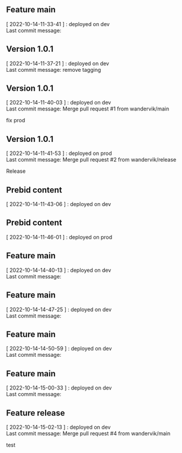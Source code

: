 
## Feature main
[ 2022-10-14-11-33-41 ] : deployed on dev <br />
Last commit message: 
## Version 1.0.1
[ 2022-10-14-11-37-21 ] : deployed on dev <br />
Last commit message: remove tagging
## Version 1.0.1
[ 2022-10-14-11-40-03 ] : deployed on dev <br />
Last commit message: Merge pull request #1 from wandervik/main

fix prod
## Version 1.0.1
[ 2022-10-14-11-41-53 ] : deployed on prod <br />
Last commit message: Merge pull request #2 from wandervik/release

Release
## Prebid content
[ 2022-10-14-11-43-06 ] : deployed on dev <br />
## Prebid content
[ 2022-10-14-11-46-01 ] : deployed on prod <br />
## Feature main
[ 2022-10-14-14-40-13 ] : deployed on dev <br />
Last commit message: 
## Feature main
[ 2022-10-14-14-47-25 ] : deployed on dev <br />
Last commit message: 
## Feature main
[ 2022-10-14-14-50-59 ] : deployed on dev <br />
Last commit message: 
## Feature main
[ 2022-10-14-15-00-33 ] : deployed on dev <br />
Last commit message: 
## Feature release
[ 2022-10-14-15-02-13 ] : deployed on dev <br />
Last commit message: Merge pull request #4 from wandervik/main

test
